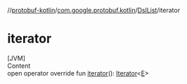 //[protobuf-kotlin](./reference/kotlin/api-docs/)/[com.google.protobuf.kotlin](./reference/kotlin/api-docs/protobuf-kotlin/com.google.protobuf.kotlin/)/[DslList]()/iterator

# iterator

[JVM] \
Content \
open operator override fun [iterator]()():
[Iterator](https://kotlinlang.org/api/latest/jvm/stdlib/kotlin.collections/-iterator/index.html)<[E]()>
